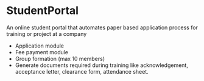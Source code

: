 # StudentPortal
An online student portal that automates paper based application process for training or project at a company

* Application module
* Fee payment module
* Group formation (max 10 members)
* Generate documents required during training like acknowledgement, acceptance letter, clearance form, attendance sheet.
